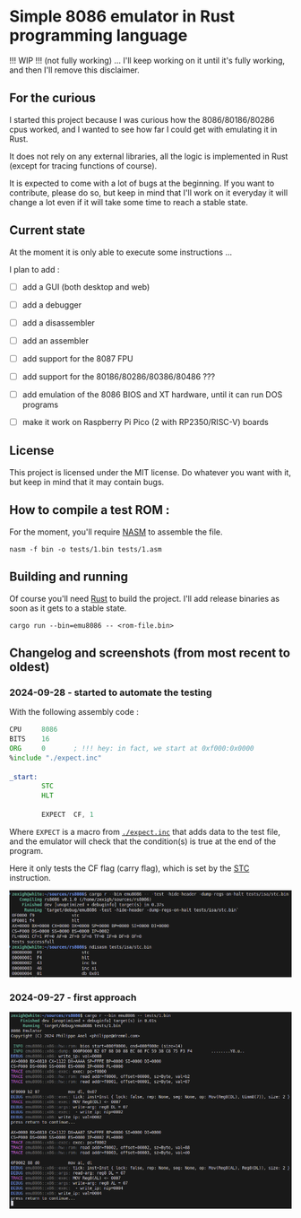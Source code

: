 # Simple 8086 emulator in Rust programming language

!!! WIP !!! (not fully working) ... I'll keep working on it until it's fully working, and then I'll remove this disclaimer.

## For the curious

I started this project because I was curious how the 8086/80186/80286 cpus worked, and I wanted to see how far I could get with emulating it in Rust.

It does not rely on any external libraries, all the logic is implemented in Rust (except for tracing functions of course).

It is expected to come with a lot of bugs at the beginning. If you want to contribute, please do so, but keep in mind that I'll work on it everyday it will change a lot even if it will take some time to reach a stable state.

## Current state

At the moment it is only able to execute some instructions ... 

I plan to add : 

- [ ] add a GUI (both desktop and web)
- [ ] add a debugger
- [ ] add a disassembler
- [ ] add an assembler

- [ ] add support for the 8087 FPU
- [ ] add support for the 80186/80286/80386/80486 ??? 
- [ ] add emulation of the 8086 BIOS and XT hardware, until it can run DOS programs
- [ ] make it work on Raspberry Pi Pico (2 with RP2350/RISC-V) boards

## License

This project is licensed under the MIT license. Do whatever you want with it, but keep in mind that it may contain bugs.

## How to compile a test ROM :

For the moment, you'll require [NASM](https://www.nasm.us/) to assemble the file.

```
nasm -f bin -o tests/1.bin tests/1.asm
```

## Building and running

Of course you'll need [Rust](https://www.rust-lang.org/tools/install) to build the project. I'll add release binaries as soon as it gets to a stable state.

```
cargo run --bin=emu8086 -- <rom-file.bin>
```

## Changelog and screenshots (from most recent to oldest)

### 2024-09-28 - started to automate the testing

With the following assembly code :

```asm
CPU     8086
BITS    16
ORG     0       ; !!! hey: in fact, we start at 0xf000:0x0000
%include "./expect.inc"

_start:
        STC
        HLT

        EXPECT  CF, 1
```

Where `EXPECT` is a macro from [`./expect.inc`](./tests/expect.inc) that adds data to the test file, and the emulator will check that the condition(s) is true at the end of the program.

Here it only tests the CF flag (carry flag), which is set by the [STC](./docs/ISA.md#stc---set-carry-flag) instruction.

![capture-2024-09-28](./docs/imgs/capture-2024-09-28.png)

### 2024-09-27 - first approach

![capture-2024-09-27](./docs/imgs/capture-2024-09-27.png)
